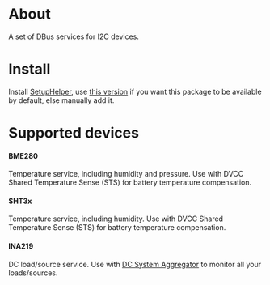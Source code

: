 
# About

A set of DBus services for I2C devices.


# Install

Install [SetupHelper](https://github.com/kwindrem/SetupHelper), use [this version](https://github.com/pulquero/SetupHelper) if you want this package
to be available by default, else manually add it.


# Supported devices

#### BME280

Temperature service, including humidity and pressure.
Use with DVCC Shared Temperature Sense (STS) for battery temperature compensation.

#### SHT3x

Temperature service, including humidity.
Use with DVCC Shared Temperature Sense (STS) for battery temperature compensation.

#### INA219

DC load/source service.
Use with [DC System Aggregator](https://github.com/pulquero/DCSystemAggregator) to monitor all your loads/sources.
